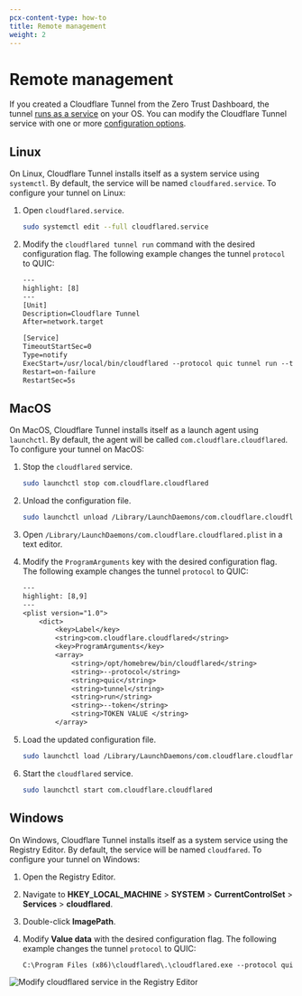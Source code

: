 ```yaml
---
pcx-content-type: how-to
title: Remote management
weight: 2
---
```


# Remote management

If you created a Cloudflare Tunnel from the Zero Trust Dashboard, the tunnel [runs as a service](/cloudflare-one/connections/connect-apps/run-tunnel/as-a-service/) on your OS. You can modify the Cloudflare Tunnel service with one or more [configuration options](/cloudflare-one/connections/connect-apps/configuration/arguments/).

## Linux

On Linux, Cloudflare Tunnel installs itself as a system service using `systemctl`. By default, the service will be named `cloudfared.service`. To configure your tunnel on Linux:

1. Open `cloudflared.service`.

    ```bash
    sudo systemctl edit --full cloudflared.service
    ```

2. Modify the `cloudflared tunnel run` command with the desired configuration flag. The following example changes the tunnel `protocol` to QUIC:

    ```txt
    ---
    highlight: [8]
    ---
    [Unit]
    Description=Cloudflare Tunnel
    After=network.target
   
    [Service]
    TimeoutStartSec=0
    Type=notify
    ExecStart=/usr/local/bin/cloudflared --protocol quic tunnel run --token <TOKEN VALUE>
    Restart=on-failure
    RestartSec=5s
    ```

## MacOS

On MacOS, Cloudflare Tunnel installs itself as a launch agent using `launchctl`. By default, the agent will be called `com.cloudflare.cloudflared`. To configure your tunnel on MacOS:

1. Stop the `cloudflared` service.

    ```bash
    sudo launchctl stop com.cloudflare.cloudflared
    ```

2. Unload the configuration file.

    ```bash
    sudo launchctl unload /Library/LaunchDaemons/com.cloudflare.cloudflared.plist
    ```

3. Open `/Library/LaunchDaemons/com.cloudflare.cloudflared.plist` in a text editor.

4. Modify the `ProgramArguments` key with the desired configuration flag. The following example changes the tunnel `protocol` to QUIC:

    ```txt
    ---
    highlight: [8,9]
    ---
    <plist version="1.0">
        <dict>
            <key>Label</key>
            <string>com.cloudflare.cloudflared</string>
            <key>ProgramArguments</key>
            <array>
                <string>/opt/homebrew/bin/cloudflared</string>
                <string>--protocol</string>
                <string>quic</string>
                <string>tunnel</string>
                <string>run</string>
                <string>--token</string>
                <string>TOKEN VALUE </string>
            </array>
    ```

5. Load the updated configuration file.

    ```bash
    sudo launchctl load /Library/LaunchDaemons/com.cloudflare.cloudflared.plist
    ```

6. Start the `cloudflared` service.

    ```bash
    sudo launchctl start com.cloudflare.cloudflared
    ```

## Windows

On Windows, Cloudflare Tunnel installs itself as a system service using the Registry Editor. By default, the service will be named `cloudfared`. To configure your tunnel on Windows:

1. Open the Registry Editor.

2. Navigate to **HKEY_LOCAL_MACHINE** > **SYSTEM** > **CurrentControlSet** > **Services** > **cloudflared**.

3. Double-click **ImagePath**.

4. Modify **Value data** with the desired configuration flag. The following example changes the tunnel `protocol` to QUIC:

    ```txt
    C:\Program Files (x86)\cloudflared\.\cloudflared.exe --protocol quic tunnel run --token <TOKEN VALUE>
    ```

![Modify cloudflared service in the Registry Editor](/cloudflare-one/static/documentation/connections/connect-apps/remote-management-windows.png)
